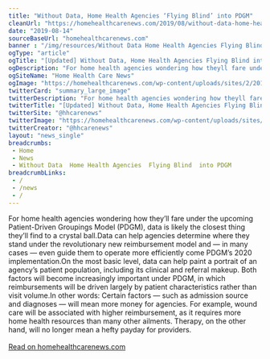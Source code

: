 ```yaml
--- 
title: "Without Data, Home Health Agencies ‘Flying Blind’ into PDGM"
cleanUrl: "https://homehealthcarenews.com/2019/08/without-data-home-health-agencies-flying-blind-into-pdgm/"
date: "2019-08-14"
sourceBaseUrl: "homehealthcarenews.com"
banner : "/img/resources/Without Data Home Health Agencies Flying Blind into PDGM.png"
ogType: "article"
ogTitle: "[Updated] Without Data, Home Health Agencies Flying Blind into PDGM - Home Health Care News"
ogDescription: "For home health agencies wondering how theyll fare under the upcoming Patient-Driven Groupings Model (PDGM), data is likely the closest thing theyll find to a crystal ball. Data can help agencies determine where they stand under the revolutionary new reimbursement model and  in many cases  even guide them to operate more efficiently come "
ogSiteName: "Home Health Care News"
ogImage: "https://homehealthcarenews.com/wp-content/uploads/sites/2/2019/08/parachute-1843350_640.jpg"
twitterCard: "summary_large_image"
twitterDescription: "For home health agencies wondering how theyll fare under the upcoming Patient-Driven Groupings Model (PDGM), data is likely the closest thing theyll find to a crystal ball. Data can help agencies determine where they stand under the revolutionary new reimbursement model and  in many cases  even guide them to operate more efficiently come []"
twitterTitle: "[Updated] Without Data, Home Health Agencies Flying Blind into PDGM - Home Health Care News"
twitterSite: "@hhcarenews"
twitterImage: "https://homehealthcarenews.com/wp-content/uploads/sites/2/2019/08/parachute-1843350_640.jpg"
twitterCreator: "@hhcarenews"
layout: "news_single"
breadcrumbs:
 - Home
 - News
 - Without Data  Home Health Agencies  Flying Blind  into PDGM
breadcrumbLinks:
 - / 
 - /news
 - / 
---
```

For home health agencies wondering how they’ll fare under the upcoming Patient-Driven Groupings Model (PDGM), data is likely the closest thing they’ll find to a crystal ball.Data can help agencies determine where they stand under the revolutionary new reimbursement model and — in many cases — even guide them to operate more efficiently come PDGM’s 2020 implementation.On the most basic level, data can help paint a portrait of an agency’s patient population, including its clinical and referral makeup. Both factors will become increasingly important under PDGM, in which reimbursements will be driven largely by patient characteristics rather than visit volume.In other words: Certain factors — such as admission source and diagnoses — will mean more money for agencies. For example, wound care will be associated with higher reimbursement, as it requires more home health resources than many other ailments. Therapy, on the other hand, will no longer mean a hefty payday for providers.<br><br><a href="https://homehealthcarenews.com/2019/08/without-data-home-health-agencies-flying-blind-into-pdgm/">Read on homehealthcarenews.com</a>
